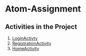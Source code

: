<h1>Atom-Assignment</h1>
<h2>Activities in the Project</h2>
 <ol>
 <li><a href="https://github.com/SKY-ROY/Atom-Assignment/blob/main/app/src/main/java/com/askyr/atomassignment/LoginActivity.java">LoginActivty</a></li>
 <li><a href="https://github.com/SKY-ROY/Atom-Assignment/blob/main/app/src/main/java/com/askyr/atomassignment/RegistrationActivity.java">RegistrationActivity</a></li>
 <li><a href="https://github.com/SKY-ROY/Atom-Assignment/blob/main/app/src/main/java/com/askyr/atomassignment/HomeActivity.java">HomeActivity</a></li>
 </ol>

